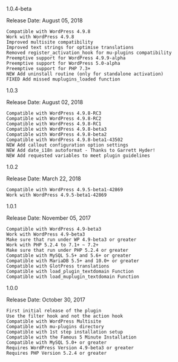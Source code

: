 1.0.4-beta

Release Date: August 05, 2018

    Compatible with WordPress 4.9.8
    Work with WordPress 4.9.8
    Improved multisite compatibility
    Improved text strings for optimise translations
    Removed register_activation_hook for mu-plugins compatibility
    Preemptive support for WordPress 4.9.9-alpha
    Preemptive support for WordPress 5.0-alpha
    Preemptive support for PHP 7.3+
    NEW Add uninstall routine (only for standalone activation)
    FIXED Add missed muplugins_loaded function

1.0.3

Release Date: August 02, 2018

    Compatible with WordPress 4.9.8-RC3
    Compatible with WordPress 4.9.8-RC2
    Compatible with WordPress 4.9.8-RC1
    Compatible with WordPress 4.9.8-beta3
    Compatible with WordPress 4.9.8-beta2
    Compatible with WordPress 4.9.8-beta1-43502
    NEW Add callout configuration option settings
    NEW Add date_i18n autoformat - Thanks to Garrett Hyder!
    NEW Add requested variables to meet plugin guidelines

1.0.2

Release Date: March 22, 2018

    Compatible with WordPress 4.9.5-beta1-42869
    Work with WordPress 4.9.5-beta1-42869

1.0.1

Release Date: November 05, 2017

    Compatible with WordPress 4.9-beta3
    Work with WordPress 4.9-beta3
    Make sure that run under WP 4.9-beta3 or greater
    Work with PHP 5.2.4 to 7.1+ ~ 7.2+
    Make sure that run under PHP 5.2.4 or greater
    Compatible with MySQL 5.5+ and 5.6+ or greater
    Compatible with MariaDB 5.5+ and 10.0+ or greater
    Compatible with GlotPress translations
    Compatible with load_plugin_textdomain Function
    Compatible with load_muplugin_textdomain Function

1.0.0

Release Date: October 30, 2017

    First initial release of the plugin
    Use the filter hook and not the action hook
    Compatible with WordPress Multisite
    Compatible with mu-plugins directory
    Compatible with 1st step installation setup
    Compatible with the Famous 5 Minute Installation
    Compatible with MySQL 5.0+ or greater
    Requires WordPress Version 4.9-beta3 or greater
    Requires PHP Version 5.2.4 or greater
